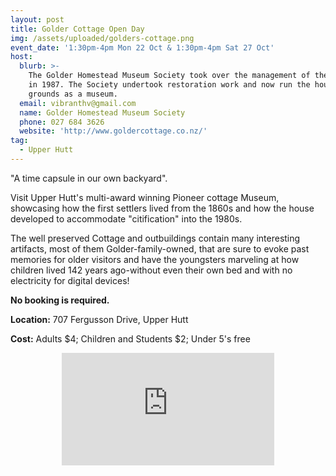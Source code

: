 ```yaml
---
layout: post
title: Golder Cottage Open Day
img: /assets/uploaded/golders-cottage.png
event_date: '1:30pm-4pm Mon 22 Oct & 1:30pm-4pm Sat 27 Oct'
host:
  blurb: >-
    The Golder Homestead Museum Society took over the management of the property
    in 1987. The Society undertook restoration work and now run the house and
    grounds as a museum.
  email: vibranthv@gmail.com
  name: Golder Homestead Museum Society
  phone: 027 684 3626
  website: 'http://www.goldercottage.co.nz/'
tag:
  - Upper Hutt
---
```

"A time capsule in our own backyard". 

Visit Upper Hutt's multi-award winning Pioneer cottage Museum, showcasing how the first settlers lived from the 1860s and how the house developed to accommodate "citification" into the 1980s. 

The well preserved Cottage and outbuildings contain many interesting artifacts, most of them Golder-family-owned, that are sure to evoke past memories for older visitors and have the youngsters marveling at how children lived 142 years ago-without even their own bed and with no electricity for digital devices! 

**No booking is required.**

**Location:** 707 Fergusson Drive, Upper Hutt

**Cost:** Adults $4; Children and Students $2; Under 5's free

<center><iframe src="https://www.facebook.com/plugins/page.php?href=https%3A%2F%2Fwww.facebook.com%2FGolders-Cottage-172738402909074%2F&tabs=header&width=340&height=180&small_header=false&adapt_container_width=true&hide_cover=false&show_facepile=true&appId" width="340" height="180" style="border:none;overflow:hidden" scrolling="no" frameborder="0" allowTransparency="true" allow="encrypted-media"></iframe></center>
